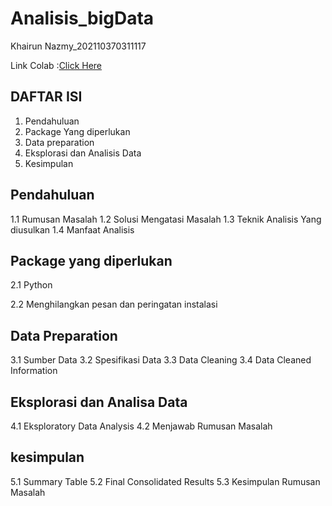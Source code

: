 # Analisis_bigData


Khairun Nazmy_202110370311117

Link Colab :[Click Here](https://colab.research.google.com/drive/1AbCdEfGhIjKlMnOpQrStUvWxYz123456)


DAFTAR ISI 
----------------------

1. Pendahuluan
2. Package Yang diperlukan
3. Data preparation
4. Eksplorasi dan Analisis Data
5. Kesimpulan



Pendahuluan
---


1.1 Rumusan Masalah
1.2 Solusi Mengatasi Masalah
1.3 Teknik Analisis Yang diusulkan
1.4 Manfaat Analisis


Package yang diperlukan
--
2.1 Python

2.2 Menghilangkan pesan dan peringatan instalasi


Data Preparation
--
3.1 Sumber Data
3.2 Spesifikasi Data
3.3 Data Cleaning 
3.4 Data Cleaned Information

Eksplorasi dan Analisa Data
--
4.1 Eksploratory Data Analysis
4.2 Menjawab Rumusan Masalah

kesimpulan 
--
5.1 Summary Table
5.2 Final Consolidated Results
5.3 Kesimpulan Rumusan Masalah
